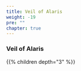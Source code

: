 ```yaml
---
title: Veil of Alaris
weight: -19
pre: ""
chapter: true
---
```


### Veil of Alaris

{{% children depth="3" %}}